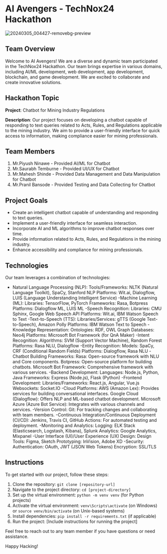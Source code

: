 # AI Avengers - TechNox24 Hackathon
![20240305_004427-removebg-preview](https://github.com/saurabht358/AI_Avengers/assets/97420827/a798f77f-c296-42a9-914f-ce25dea84356)


## Team Overview

Welcome to AI Avengers! We are a diverse and dynamic team participated in the TechNox24 Hackathon. Our team brings expertise in various domains, including AI/ML development, web development, app development, blockchain, and game development. We are excited to collaborate and create innovative solutions.

## Hackathon Topic

**Project**: Chatbot for Mining Industry Regulations

**Description**: Our project focuses on developing a chatbot capable of responding to text queries related to Acts, Rules, and Regulations applicable to the mining industry. We aim to provide a user-friendly interface for quick access to information, making compliance easier for mining professionals.

## Team Members

1. Mr.Piyush Ninawe - Provided AI/ML  for Chatbot
2. Mr.Saurabh Temburne - Provided UI/UX for Chatbot
3. Mr.Mahesh Shinde - Provided Data Management and Data Manipulation for Chatbot
4. Mr.Pranil Bansode - Provided Testing and Data Collecting for Chatbot

## Project Goals

- Create an intelligent chatbot capable of understanding and responding to text queries.
- Implement a user-friendly interface for seamless interaction.
- Incorporate AI and ML algorithms to improve chatbot responses over time.
- Provide information related to Acts, Rules, and Regulations in the mining industry.
- Enhance accessibility and compliance for mining professionals.

## Technologies

Our team leverages a combination of technologies:

- Natural Language Processing (NLP):
      Tools/Frameworks: NLTK (Natural Language Toolkit), SpaCy, Stanford NLP
      Platforms: Wit.ai, Dialogflow, LUIS (Language Understanding Intelligent Service)
-Machine Learning (ML):
      Libraries: TensorFlow, PyTorch
      Frameworks: Rasa, Botpress
      Platforms: Dialogflow ML, LUIS ML
-Speech Recognition:
      Libraries: CMU Sphinx, Google Web Speech API
      Platforms: Wit.ai, IBM Watson Speech to Text
-Text-to-Speech (TTS):
      Libraries/Services: gTTS (Google Text-to-Speech), Amazon Polly
      Platforms: IBM Watson Text to Speech
-Knowledge Representation:
      Ontologies: RDF, OWL
      Graph Databases: Neo4j
      Platforms: Microsoft Bot Framework (for QnA Maker)
-Intent Recognition:
      Algorithms: SVM (Support Vector Machine), Random Forest
      Platforms: Rasa NLU, Dialogflow
-Entity Recognition:
      Models: SpaCy, CRF (Conditional Random Fields)
      Platforms: Dialogflow, Rasa NLU
-Chatbot Building Frameworks:
      Rasa: Open-source framework with NLU and Core components.
      Botpress: Open-source platform for building chatbots.
      Microsoft Bot Framework: Comprehensive framework with various services.
-Backend Development:
      Languages: Node.js, Python, Java
      Frameworks: Express (Node.js), Flask (Python)
-Frontend Development:
      Libraries/Frameworks: React.js, Angular, Vue.js
      Websockets: Socket.IO
-Cloud Platforms:
      AWS (Amazon Lex): Provides services for building conversational interfaces.
      Google Cloud (Dialogflow): Offers NLP and ML-based chatbot development.
      Microsoft Azure (Azure Bot Service): Integrates with various channels and services.
-Version Control:
      Git: For tracking changes and collaborating with team members.
-Continuous Integration/Continuous Deployment (CI/CD):
      Jenkins, Travis CI, GitHub Actions: For automated testing and deployment.
-Monitoring and Analytics:
      Logging: ELK Stack (Elasticsearch, Logstash, Kibana), Splunk
      Analytics: Google Analytics, Mixpanel
-User Interface (UI)/User Experience (UX) Design:
      Design Tools: Figma, Sketch
      Prototyping: InVision, Adobe XD
-Security:
      Authentication: OAuth, JWT (JSON Web Tokens)
      Encryption: SSL/TLS

## Instructions

To get started with our project, follow these steps:

1. Clone the repository: `git clone [repository-url]`
2. Navigate to the project directory: `cd [project-directory]`
3. Set up the virtual environment: `python -m venv venv` (for Python projects)
4. Activate the virtual environment: `venv\Scripts\activate` (on Windows) or `source venv/bin/activate` (on Unix-based systems)
5. Install dependencies: `pip install -r requirements.txt` (if applicable)
6. Run the project: [Include instructions for running the project]

Feel free to reach out to any team member if you have questions or need assistance.

Happy Hacking!
